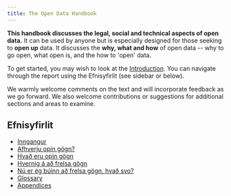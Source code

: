 ```yaml
---
title: The Open Data Handbook
---
```


**This handbook discusses the legal, social and technical aspects of open data.** It can be used by anyone but is especially designed for those seeking to **open up** data. It discusses the **why, what and how** of open data -- why to go open, what open is, and the how to 'open' data.

To get started, you may wish to look at the [Introduction](introduction/). You can navigate through the report using the Efnisyfirlit (see sidebar or below).

We warmly welcome comments on the text and will incorporate feedback as we go forward. We also welcome contributions or suggestions for additional sections and areas to examine.

## Efnisyfirlit

-   [Inngangur](introduction/)
-   [Afhverju opin gögn?](why-open-data/)
-   [Hvað eru opin gögn](what-is-open-data)
-   [Hvernig á að frelsa gögn](how-to-open-up-data/)
-   [Nú er ég búinn að frelsa gögn, hvað svo?](following-up/)
-   [Glossary](glossary/)
-   [Appendices](appendices/)